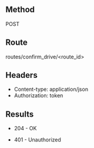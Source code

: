 ## Method ##

POST

## Route ##

routes/confirm_drive/<route_id>

## Headers ##

* Content-type: application/json
* Authorization: token

## Results ## 

* 204 - OK

* 401 - Unauthorized